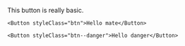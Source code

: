 This button is really basic.

```tsx
<Button styleClass="btn">Hello mate</Button>
```
```tsx
<Button styleClass="btn--danger">Hello danger</Button>
```